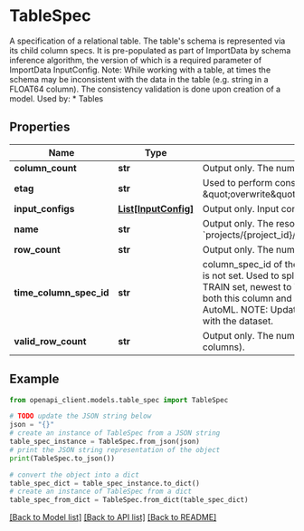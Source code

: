 # TableSpec

A specification of a relational table. The table's schema is represented via its child column specs. It is pre-populated as part of ImportData by schema inference algorithm, the version of which is a required parameter of ImportData InputConfig. Note: While working with a table, at times the schema may be inconsistent with the data in the table (e.g. string in a FLOAT64 column). The consistency validation is done upon creation of a model. Used by: * Tables

## Properties

Name | Type | Description | Notes
------------ | ------------- | ------------- | -------------
**column_count** | **str** | Output only. The number of columns of the table. That is, the number of child ColumnSpec-s. | [optional] 
**etag** | **str** | Used to perform consistent read-modify-write updates. If not set, a blind \&quot;overwrite\&quot; update happens. | [optional] 
**input_configs** | [**List[InputConfig]**](InputConfig.md) | Output only. Input configs via which data currently residing in the table had been imported. | [optional] 
**name** | **str** | Output only. The resource name of the table spec. Form: &#x60;projects/{project_id}/locations/{location_id}/datasets/{dataset_id}/tableSpecs/{table_spec_id}&#x60; | [optional] 
**row_count** | **str** | Output only. The number of rows (i.e. examples) in the table. | [optional] 
**time_column_spec_id** | **str** | column_spec_id of the time column. Only used if the parent dataset&#39;s ml_use_column_spec_id is not set. Used to split rows into TRAIN, VALIDATE and TEST sets such that oldest rows go to TRAIN set, newest to TEST, and those in between to VALIDATE. Required type: TIMESTAMP. If both this column and ml_use_column are not set, then ML use of all rows will be assigned by AutoML. NOTE: Updates of this field will instantly affect any other users concurrently working with the dataset. | [optional] 
**valid_row_count** | **str** | Output only. The number of valid rows (i.e. without values that don&#39;t match DataType-s of their columns). | [optional] 

## Example

```python
from openapi_client.models.table_spec import TableSpec

# TODO update the JSON string below
json = "{}"
# create an instance of TableSpec from a JSON string
table_spec_instance = TableSpec.from_json(json)
# print the JSON string representation of the object
print(TableSpec.to_json())

# convert the object into a dict
table_spec_dict = table_spec_instance.to_dict()
# create an instance of TableSpec from a dict
table_spec_from_dict = TableSpec.from_dict(table_spec_dict)
```
[[Back to Model list]](../README.md#documentation-for-models) [[Back to API list]](../README.md#documentation-for-api-endpoints) [[Back to README]](../README.md)


